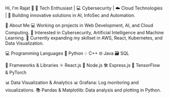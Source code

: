 Hi, I'm Rajat 👋
🌟 Tech Enthusiast | 💻 Cybersecurity | ☁️ Cloud Technologies |
🚀 Building innovative solutions in AI, InfoSec and Automation.

🚀 About Me
  💻 Working on projects in Web Development, AI, and Cloud Computing.
  🎯 Interested in Cybersecurity, Artificial Intelligence and Machine Learning.
  🌱 Currently expanding my skillset in AWS, React, Kubernetes, and Data Visualization.

💻 Programming Languages
  🐍 Python
  💡 C++
  🌐 Java
  🗃️ SQL

🔧 Frameworks & Libraries
  ⚛️ React.js
  🔗 Node.js
  🛠️ Express.js
  🧠 TensorFlow & PyTorch


📊 Data Visualization & Analytics
  📊 Grafana: Log monitoring and visualizations.
  📚 Pandas & Matplotlib: Data analysis and plotting in Python.
